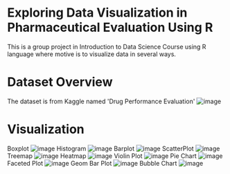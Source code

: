 # Exploring Data Visualization in Pharmaceutical Evaluation Using R
 This is a group project in Introduction to Data Science Course using R language where motive is to visualize data in several ways.
# Dataset Overview
The dataset is from Kaggle named 'Drug Performance Evaluation'
![image](https://github.com/Srabone/Exploring-Data-Visualization-in-Pharmaceutical-Evaluation-Using-R/assets/95047190/9cc0df80-c0dc-41a5-a18e-08a85efa0844)
# Visualization
Boxplot
![image](https://github.com/Srabone/Exploring-Data-Visualization-in-Pharmaceutical-Evaluation-Using-R/assets/95047190/672000b8-0a59-42a1-b9ae-d59c20b675e0)
Histogram
![image](https://github.com/Srabone/Exploring-Data-Visualization-in-Pharmaceutical-Evaluation-Using-R/assets/95047190/f3897566-e3be-4f13-b9bc-aad0b8549f6a)
Barplot
![image](https://github.com/Srabone/Exploring-Data-Visualization-in-Pharmaceutical-Evaluation-Using-R/assets/95047190/c1ae10d3-fda6-4e5e-8595-6f80882dd263)
ScatterPlot
![image](https://github.com/Srabone/Exploring-Data-Visualization-in-Pharmaceutical-Evaluation-Using-R/assets/95047190/0c9b4dc4-a6d9-4728-ac14-5791cb4e64ab)
Treemap
![image](https://github.com/Srabone/Exploring-Data-Visualization-in-Pharmaceutical-Evaluation-Using-R/assets/95047190/54a8bb8c-781f-4139-82d0-311b51d17c54)
Heatmap
![image](https://github.com/Srabone/Exploring-Data-Visualization-in-Pharmaceutical-Evaluation-Using-R/assets/95047190/ee31a66a-bb91-4c89-8f8c-e82023b634a0)
Violin Plot
![image](https://github.com/Srabone/Exploring-Data-Visualization-in-Pharmaceutical-Evaluation-Using-R/assets/95047190/0882c7d0-ea07-4ea3-a27f-110eab6661fa)
Pie Chart
![image](https://github.com/Srabone/Exploring-Data-Visualization-in-Pharmaceutical-Evaluation-Using-R/assets/95047190/b70b9c5a-c365-4726-b650-72e3d8a8dde4)
Faceted Plot
![image](https://github.com/Srabone/Exploring-Data-Visualization-in-Pharmaceutical-Evaluation-Using-R/assets/95047190/72a0f144-0214-466f-a749-db2d274b6d88)
Geom Bar Plot
![image](https://github.com/Srabone/Exploring-Data-Visualization-in-Pharmaceutical-Evaluation-Using-R/assets/95047190/32b023b4-4d7d-4796-bd43-b55a8e76eb96)
Bubble Chart
![image](https://github.com/Srabone/Exploring-Data-Visualization-in-Pharmaceutical-Evaluation-Using-R/assets/95047190/7aff7350-321a-46b4-8024-ea57a7ad7ef6)


